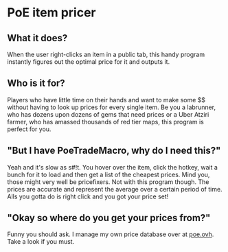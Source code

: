 # PoE item pricer

## What it does? 
When the user right-clicks an item in a public tab, this handy program instantly figures out the optimal price for it and outputs it.

## Who is it for?
Players who have little time on their hands and want to make some $$ without having to look up prices for every single item.
Be you a labrunner, who has dozens upon dozens of gems that need prices or a Uber Atziri farmer, who has amassed thousands of red tier maps, this program is perfect for you.

## "But I have PoeTradeMacro, why do I need this?"
Yeah and it's slow as s#!t. You hover over the item, click the hotkey, wait a bunch for it to load and then get a list of the cheapest prices.
Mind you, those might very well be pricefixers. 
Not with this program though. 
The prices are accurate and represent the average over a certain period of time.
Alls you gotta do is right click and you got your price set!

## "Okay so where do you get your prices from?"
Funny you should ask. I manage my own price database over at [poe.ovh](http://poe.ovh).
Take a look if you must.